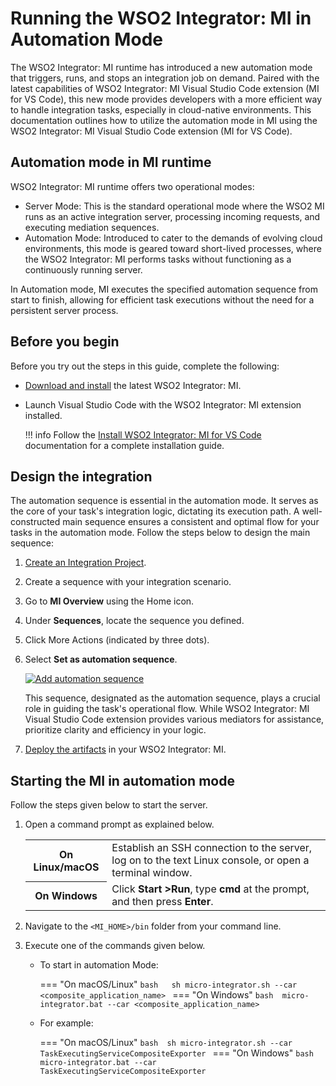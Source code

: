 # Running the WSO2 Integrator: MI in Automation Mode

The WSO2 Integrator: MI runtime has introduced a new automation mode that triggers, runs, and stops an integration job on demand. Paired with the latest capabilities of WSO2 Integrator: MI Visual Studio Code extension (MI for VS Code), this new mode provides developers with a more efficient way to handle integration tasks, especially in cloud-native environments. This documentation outlines how to utilize the automation mode in MI using the WSO2 Integrator: MI Visual Studio Code extension (MI for VS Code).

## Automation mode in MI runtime

WSO2 Integrator: MI runtime offers two operational modes:

- Server Mode: This is the standard operational mode where the WSO2 MI runs as an active integration server, processing incoming requests, and executing mediation sequences.
- Automation Mode: Introduced to cater to the demands of evolving cloud environments, this mode is geared toward short-lived processes, where the WSO2 Integrator: MI performs tasks without functioning as a continuously running server.

In Automation mode, MI executes the specified automation sequence from start to finish, allowing for efficient task executions without the need for a persistent server process.

## Before you begin

Before you try out the steps in this guide, complete the following:

- [Download and install]({{base_path}}/install-and-setup/install/installing-mi) the latest WSO2 Integrator: MI.
- Launch Visual Studio Code with the WSO2 Integrator: MI extension installed.

    !!! info
        Follow the [Install WSO2 Integrator: MI for VS Code]({{base_path}}/develop/mi-for-vscode/install-wso2-mi-for-vscode) documentation for a complete installation guide.


## Design the integration

The automation sequence is essential in the automation mode. It serves as the core of your task's integration logic, dictating its execution path. A well-constructed main sequence ensures a consistent and optimal flow for your tasks in the automation mode. Follow the steps below to design the main sequence:

1. [Create an Integration Project]({{base_path}}/develop/create-integration-project).
2. Create a sequence with your integration scenario.
3. Go to **MI Overview** using the Home icon.
4. Under **Sequences**, locate the sequence you defined.
5. Click More Actions (indicated by three dots).
6. Select **Set as automation sequence**.
      
    <a href="{{base_path}}/assets/img/setup-and-install/configure-main-sequence.png"><img src="{{base_path}}/assets/img/setup-and-install/configure-main-sequence.png" alt="Add automation sequence"></a>

    This sequence, designated as the automation sequence, plays a crucial role in guiding the task's operational flow. While WSO2 Integrator: MI Visual Studio Code extension provides various mediators for assistance, prioritize clarity and efficiency in your logic.

4. [Deploy the artifacts]({{base_path}}/develop/deploy-artifacts) in your WSO2 Integrator: MI.

## Starting the MI in automation mode

Follow the steps given below to start the server.

1. Open a command prompt as explained below.

      <table>
            <tr>
                  <th>On <b>Linux/macOS</b></td>
                  <td>Establish an SSH connection to the server, log on to the text Linux console, or open a terminal window.</td>
            </tr>
            <tr>
                  <th>On <b>Windows</b></td>
                  <td>Click <b>Start &gt;Run</b>, type <b>cmd</b> at the prompt, and then press <b>Enter</b>.</td>
            </tr>
      </table>     

2. Navigate to the `<MI_HOME>/bin` folder from your command line.
3. Execute one of the commands given below.

    - To start in automation Mode:
        
        === "On macOS/Linux"
            ```bash  
            sh micro-integrator.sh --car <composite_application_name>
            ```
        === "On Windows"
            ```bash 
            micro-integrator.bat --car <composite_application_name>
            ```
        
    - For example:
         
        === "On macOS/Linux"
            ```bash 
            sh micro-integrator.sh --car TaskExecutingServiceCompositeExporter
            ```
        === "On Windows" 
            ```bash 
            micro-integrator.bat --car TaskExecutingServiceCompositeExporter
            ```
        

